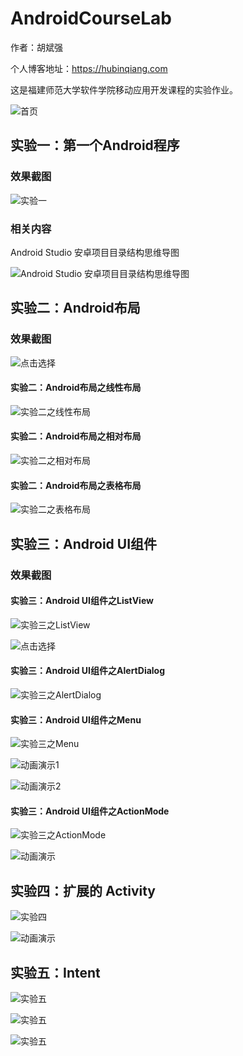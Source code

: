 # AndroidCourseLab

作者：胡斌强

个人博客地址：<https://hubinqiang.com>

这是福建师范大学软件学院移动应用开发课程的实验作业。

![首页](https://github.com/HuBinqiang/AndroidCourseLab/blob/master/img/index.jpg)

## 实验一：第一个Android程序

### 效果截图

![实验一](https://github.com/HuBinqiang/AndroidCourseLab/blob/master/img/lab1.jpg)

### 相关内容

Android Studio 安卓项目目录结构思维导图

![Android Studio 安卓项目目录结构思维导图](https://github.com/HuBinqiang/AndroidCourseLab/blob/master/img/AndroidStudioCategoryMind.png)

## 实验二：Android布局

### 效果截图

![点击选择](https://github.com/HuBinqiang/AndroidCourseLab/blob/master/img/lab2_select.jpg)

#### 实验二：Android布局之线性布局

![实验二之线性布局](https://github.com/HuBinqiang/AndroidCourseLab/blob/master/img/lab2_1.jpg)

#### 实验二：Android布局之相对布局

![实验二之相对布局](https://github.com/HuBinqiang/AndroidCourseLab/blob/master/img/lab2_2.jpg)

#### 实验二：Android布局之表格布局

![实验二之表格布局](https://github.com/HuBinqiang/AndroidCourseLab/blob/master/img/lab2_3.jpg)

## 实验三：Android UI组件

### 效果截图

#### 实验三：Android UI组件之ListView

![实验三之ListView](https://github.com/HuBinqiang/AndroidCourseLab/blob/master/img/lab3_1.jpg)

![点击选择](https://github.com/HuBinqiang/AndroidCourseLab/blob/master/img/lab3_1_select.jpg)

#### 实验三：Android UI组件之AlertDialog

![实验三之AlertDialog](https://github.com/HuBinqiang/AndroidCourseLab/blob/master/img/lab3_2.jpg)

#### 实验三：Android UI组件之Menu

![实验三之Menu](https://github.com/HuBinqiang/AndroidCourseLab/blob/master/img/lab3_3.jpg)

![动画演示1](https://github.com/HuBinqiang/AndroidCourseLab/blob/master/img/lab3_3_1.gif)

![动画演示2](https://github.com/HuBinqiang/AndroidCourseLab/blob/master/img/lab3_3_2.gif)

#### 实验三：Android UI组件之ActionMode

![实验三之ActionMode](https://github.com/HuBinqiang/AndroidCourseLab/blob/master/img/lab3_4.jpg)

![动画演示](https://github.com/HuBinqiang/AndroidCourseLab/blob/master/img/lab3_4.gif)

## 实验四：扩展的 Activity

![实验四](https://github.com/HuBinqiang/AndroidCourseLab/blob/master/img/lab4.jpg)

![动画演示](https://github.com/HuBinqiang/AndroidCourseLab/blob/master/img/lab4.gif)

## 实验五：Intent

![实验五](https://github.com/HuBinqiang/AndroidCourseLab/blob/master/img/lab5_1.jpg)

![实验五](https://github.com/HuBinqiang/AndroidCourseLab/blob/master/img/lab5_2.jpg)

![实验五](https://github.com/HuBinqiang/AndroidCourseLab/blob/master/img/lab5_3.jpg)